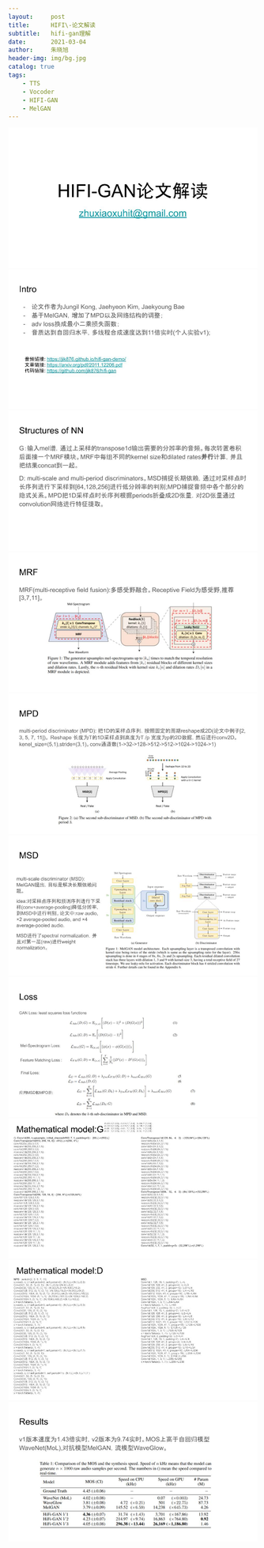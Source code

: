 ```yaml
---
layout:     post
title:      HIFI\-论文解读 
subtitle:   hifi-gan理解
date:       2021-03-04
author:     朱晓旭
header-img: img/bg.jpg
catalog: true
tags:
    - TTS
    - Vocoder
    - HIFI-GAN
    - MelGAN
---
```

![](/img/hifigan1.jpg)
![](/img/hifigan2.jpg)
![](/img/hifigan3.jpg)
![](/img/hifigan4.jpg)
![](/img/hifigan5.jpg)
![](/img/hifigan6.jpg)
![](/img/hifigan7.jpg)
![](/img/hifigan8.jpg)
![](/img/hifigan9.jpg)
![](/img/hifigan10.jpg)



